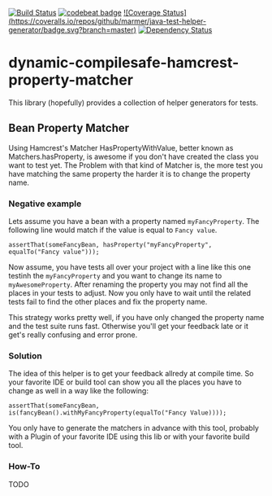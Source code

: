 [![Build Status](https://travis-ci.org/marmer/java-test-helper-generator.svg?branch=master)](https://travis-ci.org/marmer/java-test-helper-generator)
[![codebeat badge](https://codebeat.co/badges/670d9178-beb7-438d-9823-53943c7fdf95)](https://codebeat.co/projects/github-com-marmer-java-test-helper-generator-master)
[![Coverage Status]
(https://coveralls.io/repos/github/marmer/java-test-helper-generator/badge.svg?branch=master)](https://coveralls.io/github/marmer/java-test-helper-generator?branch=master)
[![Dependency Status](https://www.versioneye.com/user/projects/59415a87368b0800700df4a2/badge.svg?style=flat-square)](https://www.versioneye.com/user/projects/59415a87368b0800700df4a2)

dynamic-compilesafe-hamcrest-property-matcher
=============================================
This library (hopefully) provides a collection of helper generators for tests.

Bean Property Matcher
---------------------

Using Hamcrest's Matcher HasPropertyWithValue, better known as Matchers.hasProperty, is awesome if you don't have created the class you want to test yet. The Problem with that kind of Matcher is, the more test you have matching the same property the harder it is to change the property name.

### Negative example

Lets assume you have a bean with a property named `myFancyProperty`. The following line would match if the value is equal to `Fancy value`.

`assertThat(someFancyBean, hasProperty("myFancyProperty", equalTo("Fancy value")));`

Now assume, you have tests all over your project with a line like this one testinh the `myFancyProperty` and you want to change its name to `myAwesomeProperty`. After renaming the property you may not find all the places in your tests to adjust. Now you only have to wait until the related tests fail to find the other places and fix the property name.

This strategy works pretty well, if you have only changed the property name and the test suite runs fast. Otherwise you'll get your feedback late or it get's really confusing and error prone.

### Solution

The idea of this helper is to get your feedback allredy at compile time. So your favorite IDE or build tool can show you all the places you have to change as well in a way like the following:

`assertThat(someFancyBean, is(fancyBean().withMyFancyProperty(equalTo("Fancy Value))));`

You only have to generate the matchers in advance with this tool, probably with a Plugin of your favorite IDE using this lib or with your favorite build tool.

### How-To

TODO